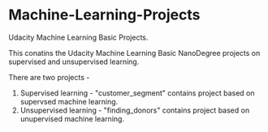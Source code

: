 # Machine-Learning-Projects
Udacity Machine Learning Basic Projects.

This conatins the Udacity Machine Learning Basic NanoDegree projects on supervised and unsupervised learning.

There are two projects -
1. Supervised learning - "customer_segment" contains project based on supervsed machine learning.
2. Unsupervised learning - "finding_donors" contains project based on unupervised machine learning.

